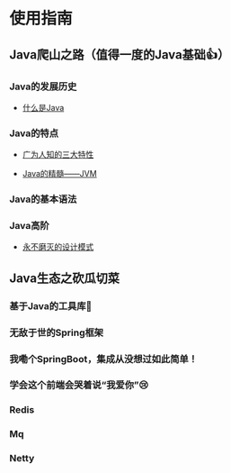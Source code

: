 # 使用指南

## Java爬山之路（值得一度的Java基础:+1:）
### Java的发展历史

- [什么是Java]()

### Java的特点

- [广为人知的三大特性]()

- [Java的精髓——JVM]()

### Java的基本语法

### Java高阶

- [永不磨灭的设计模式]()



## Java生态之砍瓜切菜
### 基于Java的工具库:wrench:
### 无敌于世的Spring框架
### 我嘞个SpringBoot，集成从没想过如此简单！
### 学会这个前端会哭着说“我爱你”:cry:
### Redis
### Mq
### Netty


